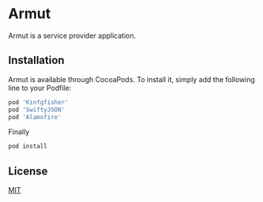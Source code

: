 # Armut

Armut is a service provider application.

## Installation

Armut is available through CocoaPods. To install it, simply add the following line to your Podfile:

```bash
pod 'Kinfgfisher'
pod 'SwiftyJSON'
pod 'Alamofire'
```

Finally

```bash
pod install
```

## License
[MIT](https://github.com/cemekee/armut)
